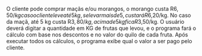 O cliente pode comprar maçãs e/ou morangos, o morango custa R$6,50/kg caso o cliente leve até 5 kg, se levar mais de 5, custará R$6,20/kg. No caso da maçã, até 5 kg custa R$3,80/kg, acima de 5 kg fica R$3,50/kg.
O usuário deverá digitar a quantidade em KG de frutas que levou, e o programa fará o cálculo com base nos descontos e no valor do quilo de cada fruta. Após executar todos os cálculos, o programa exibe qual o valor a ser pago pelo cliente.
